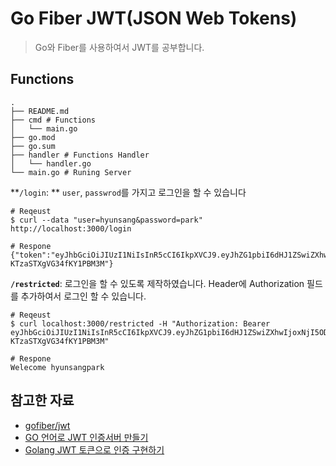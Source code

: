 # Go Fiber JWT(JSON Web Tokens)
> Go와 Fiber를 사용하여서 JWT를 공부합니다.

## Functions
```shell
.
├── README.md
├── cmd # Functions
│   └── main.go
├── go.mod
├── go.sum
├── handler # Functions Handler
│   └── handler.go
└── main.go # Runing Server
```

**`/login`: ** `user`, `passwrod`를 가지고 로그인을 할 수 있습니다

```shell
# Reqeust
$ curl --data "user=hyunsang&password=park" http://localhost:3000/login

# Respone
{"token":"eyJhbGciOiJIUzI1NiIsInR5cCI6IkpXVCJ9.eyJhZG1pbiI6dHJ1ZSwiZXhwIjoxNjI5ODc1ODk1LCJuYW1lIjoiaHl1bnNhbmdwYXJrIn0.7ZC7G2e8hWwO8RkEBKTfY-KTzaSTXgVG34fKY1PBM3M"}
```

**`/restricted`**: 로그인을 할 수 있도록 제작하였습니다. Header에 Authorization 필드를 추가하여서 로그인 할 수 있습니다.
```shell
# Reqeust
$ curl localhost:3000/restricted -H "Authorization: Bearer eyJhbGciOiJIUzI1NiIsInR5cCI6IkpXVCJ9.eyJhZG1pbiI6dHJ1ZSwiZXhwIjoxNjI5ODc1ODk1LCJuYW1lIjoiaHl1bnNhbmdwYXJrIn0.7ZC7G2e8hWwO8RkEBKTfY-KTzaSTXgVG34fKY1PBM3M"

# Respone
Welecome hyunsangpark
```

## 참고한 자료
- [gofiber/jwt](https://github.com/gofiber/jwt)
- [GO 언어로 JWT 인증서버 만들기](https://covenant.tistory.com/203)
- [Golang JWT 토큰으로 인증 구현하기](https://bourbonkk.tistory.com/60)